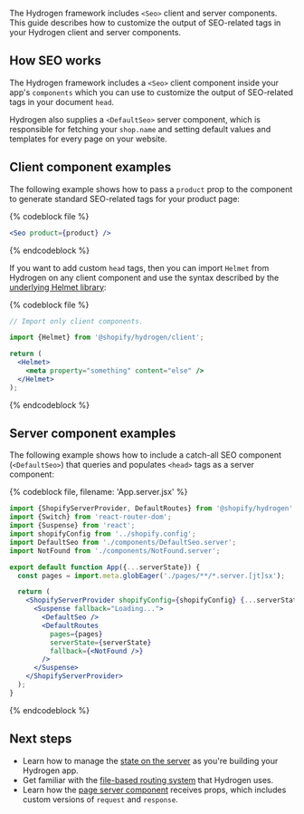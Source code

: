The Hydrogen framework includes `<Seo>` client and server components. This guide describes how to customize the output of SEO-related tags in your Hydrogen client and server components.

## How SEO works

The Hydrogen framework includes a `<Seo>` client component inside your app's `components` which you can use to customize the output of SEO-related tags in your document `head`.

Hydrogen also supplies a `<DefaultSeo>` server component, which is responsible for fetching your `shop.name` and setting default values and templates for every page on your website.

## Client component examples

The following example shows how to pass a `product` prop to the component to generate standard SEO-related tags for your product page:

{% codeblock file %}

```jsx
<Seo product={product} />
```

{% endcodeblock %}

If you want to add custom `head` tags, then you can import `Helmet` from Hydrogen on any client component and use the syntax described by the [underlying Helmet library](https://github.com/nfl/react-helmet):

{% codeblock file %}

```jsx
// Import only client components.

import {Helmet} from '@shopify/hydrogen/client';

return (
  <Helmet>
    <meta property="something" content="else" />
  </Helmet>
);
```

{% endcodeblock %}

## Server component examples

The following example shows how to include a catch-all SEO component (`<DefaultSeo>`) that queries and populates `<head>` tags as a server component:

{% codeblock file, filename: 'App.server.jsx' %}

```jsx
import {ShopifyServerProvider, DefaultRoutes} from '@shopify/hydrogen';
import {Switch} from 'react-router-dom';
import {Suspense} from 'react';
import shopifyConfig from '../shopify.config';
import DefaultSeo from './components/DefaultSeo.server';
import NotFound from './components/NotFound.server';

export default function App({...serverState}) {
  const pages = import.meta.globEager('./pages/**/*.server.[jt]sx');

  return (
    <ShopifyServerProvider shopifyConfig={shopifyConfig} {...serverState}>
      <Suspense fallback="Loading...">
        <DefaultSeo />
        <DefaultRoutes
          pages={pages}
          serverState={serverState}
          fallback={<NotFound />}
        />
      </Suspense>
    </ShopifyServerProvider>
  );
}
```

{% endcodeblock %}

## Next steps

- Learn how to manage the [state on the server](/custom-storefronts/hydrogen/framework/server-state) as you're building your Hydrogen app.
- Get familiar with the [file-based routing system](/custom-storefronts/hydrogen/framework/routes) that Hydrogen uses.
- Learn how the [page server component](/custom-storefronts/hydrogen/framework/pages) receives props, which includes custom versions of `request` and `response`.
